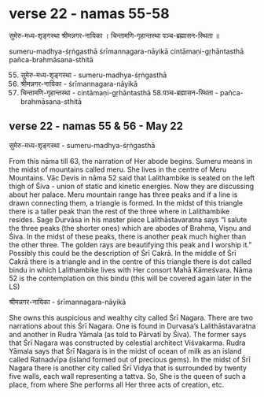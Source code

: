 # verse 22 - namas 55-58 

सुमेरु-मध्य-श‍ृङ्गस्था श्रीमन्नगर-नायिका ।
चिन्तामणि-गृहान्तस्था पञ्च-ब्रह्मासन-स्थिता ॥

sumeru-madhya-śṛṅgasthā śrīmannagara-nāyikā 
cintāmaṇi-gṛhāntasthā pañca-brahmāsana-sthitā 

55. सुमेरु-मध्य-श‍ृङ्गस्था - sumeru-madhya-śṛṅgasthā 
56. श्रीमन्नगर-नायिका - śrīmannagara-nāyikā 
57. चिन्तामणि-गृहान्तस्था - cintāmaṇi-gṛhāntasthā 
58.पञ्च-ब्रह्मासन-स्थिता - pañca-brahmāsana-sthitā

## verse 22 - namas 55 & 56 - May 22 

सुमेरु-मध्य-श‍ृङ्गस्था - sumeru-madhya-śṛṅgasthā

From this nāma till 63, the narration of Her abode begins. Sumeru means in the midst of mountains called meru. She lives in the centre of Meru Mountains. Vāc Devis in nāma 52 said that Lalithambike is seated on the left thigh of Śiva - union of static and kinetic energies. Now they are discussing about her palace. Meru mountain range has three peaks and if a line is drawn connecting them, a triangle is formed. In the midst of this triangle there is a taller peak than the rest of the three where in Lalithambike resides. Sage Durvāsa in his master piece Lalithāstavaratna says “I salute the three peaks (the shorter ones) which are abodes of Brahma, Viṣṇu and Śiva. In the midst of these peaks, there is another peak much higher than the other three. The golden rays are beautifying this peak and I worship it.” Possibly this could be the description of Śrī Cakrā. In the middle of Śrī Cakrā there is a triangle and in the centre of this triangle there is dot called bindu in which Lalithambike lives with Her consort Mahā Kāmeśvara. Nāma 52 is the contemplation on this bindu (this will be covered again later in the LS)

श्रीमन्नगर-नायिका - śrīmannagara-nāyikā

She owns this auspicious and wealthy city called Śrī Nagara. There are two narrations about this Śrī Nagara. One is found in Durvasa’s Lalithāstavaratna and another in Rudra Yāmala (as told to Pārvatī by Śiva). The former says that Śrī Nagara was constructed by celestial architect Viśvakarma. Rudra Yāmala says that Śrī Nagara is in the midst of ocean of milk as an island called Ratnadvīpa (island formed out of precious gems). In the midst of Śrī Nagara there is another city called Śrī Vidya that is surrounded by twenty five walls, each wall representing a tattva. So, She is the queen of such a place, from where She performs all Her three acts of creation, etc.
